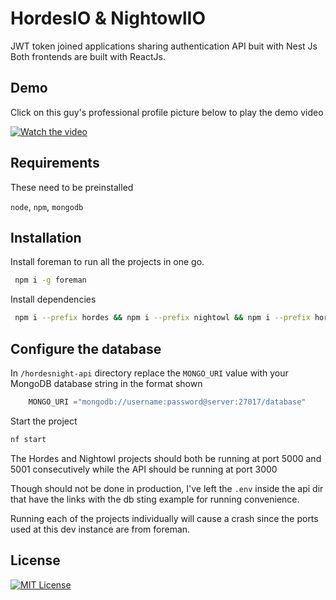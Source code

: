 
# HordesIO & NightowlIO

JWT token joined applications sharing authentication API buit with Nest Js 
Both frontends are built with ReactJs.




## Demo

Click on this guy's professional profile picture below to play the demo video

[![Watch the video](https://media.licdn.com/dms/image/D4D03AQGLkgevEUk8Bw/profile-displayphoto-shrink_400_400/0/1693047131287?e=1701907200&v=beta&t=P6_XGC2afxauLvsgBHRTAw9i0wW1kcztXYd7MCq-TsU)](./repo-assets/React%20App.mp4)


## Requirements
These need to be preinstalled

`node`, `npm`, `mongodb`

## Installation
Install foreman to run all the projects in one go.

``` bash
 npm i -g foreman

```

Install dependencies

```bash
 npm i --prefix hordes && npm i --prefix nightowl && npm i --prefix hordesnight-api
```
## Configure the database
In `/hordesnight-api` directory replace the `MONGO_URI` value with your MongoDB database string in the format shown

```python
    MONGO_URI ="mongodb://username:password@server:27017/database"
```

Start the project

```bash
nf start
```

The Hordes and Nightowl projects should both be running  at port 5000 and 5001 consecutively while the API should be running at port 3000

Though should not be done in production, I've left the ``.env`` inside the api dir that have the links with the db sting example for running convenience.

Running each of the projects individually will cause a crash since the ports used at this dev instance are from foreman.

## License

[![MIT License](https://img.shields.io/badge/License-MIT-green.svg)](https://choosealicense.com/licenses/mit/)
